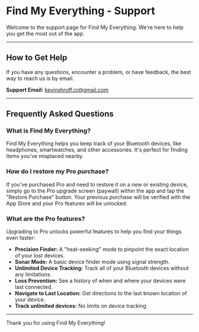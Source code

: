 # Find My Everything - Support

Welcome to the support page for Find My Everything. We're here to help you get the most out of the app.

---

## How to Get Help

If you have any questions, encounter a problem, or have feedback, the best way to reach us is by email.

**Support Email:** [kevinshroff.cr@gmail.com](mailto:kevinshroff.cr@gmail.com)

---

## Frequently Asked Questions

### What is Find My Everything?
Find My Everything helps you keep track of your Bluetooth devices, like headphones, smartwatches, and other accessories. It's perfect for finding items you've misplaced nearby.

### How do I restore my Pro purchase?
If you've purchased Pro and need to restore it on a new or existing device, simply go to the Pro upgrade screen (paywall) within the app and tap the "Restore Purchase" button. Your previous purchase will be verified with the App Store and your Pro features will be unlocked.

### What are the Pro features?
Upgrading to Pro unlocks powerful features to help you find your things even faster:
-   **Precision Finder:** A "heat-seeking" mode to pinpoint the exact location of your lost devices.
-   **Sonar Mode:** A basic device finder mode using signal strength.
-   **Unlimited Device Tracking:** Track all of your Bluetooth devices without any limitations.
-   **Loss Prevention:** See a history of when and where your devices were last connected.
-   **Navigate to Last Location:** Get directions to the last known location of your device.
-   **Track unlimited devices:** No limits on device tracking
---

Thank you for using Find My Everything!